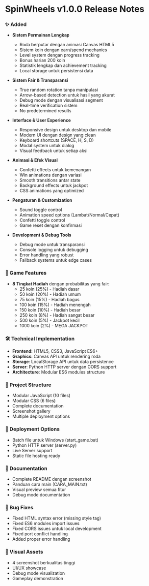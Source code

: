 # SpinWheels v1.0.0 Release Notes

### ✨ Added
- **Sistem Permainan Lengkap**
  - Roda berputar dengan animasi Canvas HTML5
  - Sistem koin dengan earn/spend mechanics
  - Level system dengan progress tracking
  - Bonus harian 200 koin
  - Statistik lengkap dan achievement tracking
  - Local storage untuk persistensi data

- **Sistem Fair & Transparansi**
  - True random rotation tanpa manipulasi
  - Arrow-based detection untuk hasil yang akurat
  - Debug mode dengan visualisasi segment
  - Real-time verification sistem
  - No predetermined results

- **Interface & User Experience**
  - Responsive design untuk desktop dan mobile
  - Modern UI dengan design yang clean
  - Keyboard shortcuts (SPACE, H, S, D)
  - Modal system untuk dialog
  - Visual feedback untuk setiap aksi

- **Animasi & Efek Visual**
  - Confetti effects untuk kemenangan
  - Win animations dengan variasi
  - Smooth transitions antar state
  - Background effects untuk jackpot
  - CSS animations yang optimized

- **Pengaturan & Customization**
  - Sound toggle control
  - Animation speed options (Lambat/Normal/Cepat)
  - Confetti toggle control
  - Game reset dengan konfirmasi

- **Development & Debug Tools**
  - Debug mode untuk transparansi
  - Console logging untuk debugging
  - Error handling yang robust
  - Fallback systems untuk edge cases

### 🎯 Game Features
- **8 Tingkat Hadiah** dengan probabilitas yang fair:
  - 25 koin (25%) - Hadiah dasar
  - 50 koin (20%) - Hadiah umum
  - 75 koin (15%) - Hadiah bagus
  - 100 koin (15%) - Hadiah menengah
  - 150 koin (10%) - Hadiah besar
  - 250 koin (8%) - Hadiah sangat besar
  - 500 koin (5%) - Jackpot kecil
  - 1000 koin (2%) - MEGA JACKPOT

### 🛠️ Technical Implementation
- **Frontend**: HTML5, CSS3, JavaScript ES6+
- **Graphics**: Canvas API untuk rendering roda
- **Storage**: LocalStorage API untuk data persistence
- **Server**: Python HTTP server dengan CORS support
- **Architecture**: Modular ES6 modules structure

### 📁 Project Structure
- Modular JavaScript (10 files)
- Modular CSS (6 files)
- Complete documentation
- Screenshot gallery
- Multiple deployment options

### 🚀 Deployment Options
- Batch file untuk Windows (start_game.bat)
- Python HTTP server (server.py)
- Live Server support
- Static file hosting ready

### 📸 Documentation
- Complete README dengan screenshot
- Panduan cara main (CARA_MAIN.txt)
- Visual preview semua fitur
- Debug mode documentation

### 🔧 Bug Fixes
- Fixed HTML syntax error (missing style tag)
- Fixed ES6 modules import issues
- Fixed CORS issues untuk local development
- Fixed port conflict handling
- Added proper error handling

### 🎨 Visual Assets
- 4 screenshot berkualitas tinggi
- UI/UX showcase
- Debug mode visualization
- Gameplay demonstration